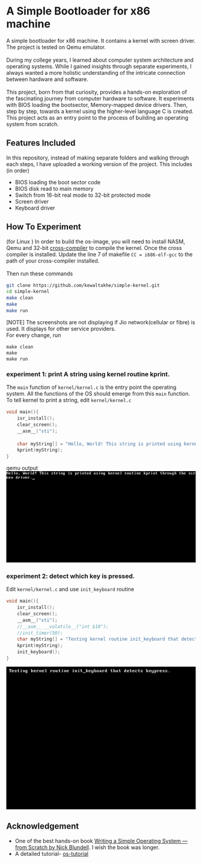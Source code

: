 # A Simple Bootloader for x86 machine

A simple bootloader for x86 machine. It contains a kernel with screen driver. The project is tested on Qemu emulator.<br><br>
During my college years, I learned about computer system architecture and operating systems. While I gained insights through separate experiments, I always wanted a more holistic understanding of the intricate connection between hardware and software.<br><br>
This project, born from that curiosity, provides a hands-on exploration of the fascinating journey from computer hardware to software. It experiments with BIOS loading the bootsector, Memory-mapped device drivers. Then, step by step, towards a kernel using the higher-level language C is created. This project acts as an entry point to the process of building an operating system from scratch.

## Features Included
In this repository, instead of making separate folders and walking through each steps, I have uploaded a working version of the project. This includes (in order)

- BIOS loading the boot sector code
- BIOS disk read to main memory
- Switch from 16-bit real mode to 32-bit protected mode
- Screen driver
- Keyboard driver

## How To Experiment 
(for Linux )
In order to build the os-image, you will need to install NASM, Qemu and 32-bit [cross-compiler](https://wiki.osdev.org/GCC_Cross-Compiler) to compile the kernel.
Once the cross compiler is installed. Update the line 7 of makefile `CC = i686-elf-gcc` to the path of your cross-compiler installed. <br><br>
Then run these commands
```bash
git clone https://github.com/kewaltakhe/simple-kernel.git
cd simple-kernel
make clean
make
make run
```
[NOTE] The screenshots are not displaying if Jio network(cellular or fibre) is used. It displays for other service providers.<br>
For every change, run 
```
make clean
make
make run
```

### experiment 1: print A string using kernel routine kprint.
The `main` function of `kernel/kernel.c` is the entry point the operating system. All the functions of the OS should emerge from this `main` function. To tell kernel to print a string,  edit `kernel/kernel.c`
```c
void main(){
    isr_install();
    clear_screen();
    __asm__("sti");
    
    char myString[] = "Hello, World! This string is printed using kernel routine kprint through the screen driver.";
    kprint(myString);
}

```
qemu output
![Screenshot](./screenshots/print_kernel_routine.png)

### experiment 2: detect which key is pressed.
Edit `kernel/kernel.c` and use `init_keyboard` routine

```c
void main(){
    isr_install();
    clear_screen();
    __asm__("sti");
    //__asm__ __volatile__("int $10");
    //init_timer(50);
    char myString[] = "Testing kernel routine init_keyboard that detects keypress.\n\n";
    kprint(myString);
    init_keyboard();
}
```
![Screenshot](./screenshots/keyboard_interrupt.gif)



## Acknowledgement
- One of the best hands-on book [Writing a Simple Operating System — from Scratch by Nick Blundell](https://www.cs.bham.ac.uk/~exr/lectures/opsys/10_11/lectures/os-dev.pdf). I wish the book was longer.
- A detailed tutorial- [os-tutorial](https://github.com/cfenollosa/os-tutorial)

